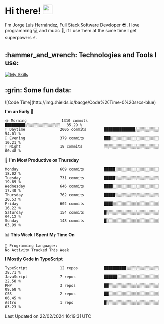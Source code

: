 <h1 align="left">
 <abc>
  <br>Hi there! <img src="https://user-images.githubusercontent.com/42378118/110234147-e3259600-7f4e-11eb-95be-0c4047144dea.gif" width="30"><br>
 </abc>
</h1>

I'm Jorge Luis Hernández, Full Stack Software Developer :sunglasses:. I love programming :computer: and music :musical_score:, if I use them at the same time I get superpowers :zap:. 


<h2 align="left">:hammer_and_wrench: Technologies and Tools I use:</h2>

[![My Skills](https://skillicons.dev/icons?i=js,ts,html,css,py,vue,react,next,nest,postgres,mysql)](https://skillicons.dev)

<h2 align="left">:grin: Some fun data:</h2>
<!--START_SECTION:waka-->
![Code Time](http://img.shields.io/badge/Code%20Time-0%20secs-blue)

**I'm an Early 🐤** 

```text
🌞 Morning                1310 commits        █████████░░░░░░░░░░░░░░░░   35.29 % 
🌆 Daytime                2005 commits        ██████████████░░░░░░░░░░░   54.01 % 
🌃 Evening                379 commits         ███░░░░░░░░░░░░░░░░░░░░░░   10.21 % 
🌙 Night                  18 commits          ░░░░░░░░░░░░░░░░░░░░░░░░░   00.48 % 
```
📅 **I'm Most Productive on Thursday** 

```text
Monday                   669 commits         █████░░░░░░░░░░░░░░░░░░░░   18.02 % 
Tuesday                  731 commits         █████░░░░░░░░░░░░░░░░░░░░   19.69 % 
Wednesday                646 commits         ████░░░░░░░░░░░░░░░░░░░░░   17.40 % 
Thursday                 762 commits         █████░░░░░░░░░░░░░░░░░░░░   20.53 % 
Friday                   602 commits         ████░░░░░░░░░░░░░░░░░░░░░   16.22 % 
Saturday                 154 commits         █░░░░░░░░░░░░░░░░░░░░░░░░   04.15 % 
Sunday                   148 commits         █░░░░░░░░░░░░░░░░░░░░░░░░   03.99 % 
```


📊 **This Week I Spent My Time On** 

```text
💬 Programming Languages: 
No Activity Tracked This Week
```

**I Mostly Code in TypeScript** 

```text
TypeScript               12 repos            ██████████░░░░░░░░░░░░░░░   38.71 % 
JavaScript               7 repos             ██████░░░░░░░░░░░░░░░░░░░   22.58 % 
PHP                      3 repos             ██░░░░░░░░░░░░░░░░░░░░░░░   09.68 % 
CSS                      2 repos             ██░░░░░░░░░░░░░░░░░░░░░░░   06.45 % 
Astro                    1 repo              █░░░░░░░░░░░░░░░░░░░░░░░░   03.23 % 
```




 Last Updated on 22/02/2024 16:19:31 UTC
<!--END_SECTION:waka-->
